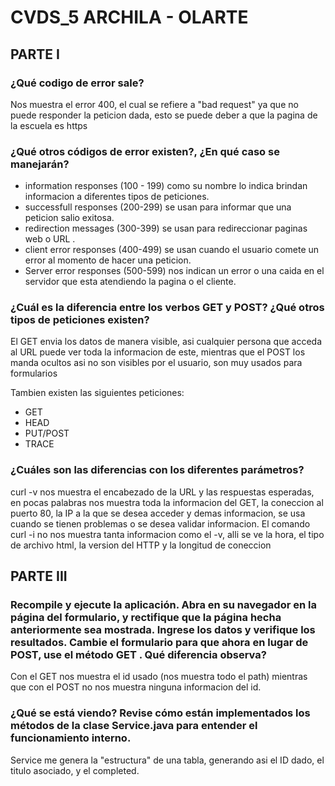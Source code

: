 # CVDS_5 ARCHILA - OLARTE

## PARTE I

### ¿Qué codigo de error sale?

Nos muestra el error 400, el cual se refiere a "bad request" ya que no puede responder la peticion dada, esto se puede deber a que la pagina de la escuela es https

### ¿Qué otros códigos de error existen?, ¿En qué caso se manejarán?

* information responses (100 - 199) como su nombre lo indica brindan informacion a diferentes tipos de peticiones.
* successfull responses (200-299)  se usan para informar que una peticion salio exitosa.
* redirection messages (300-399) se usan para redireccionar paginas web o URL .
* client error responses (400-499) se usan cuando el usuario comete un error al momento de hacer una peticion.
* Server error responses (500-599) nos indican un error o una caida en el servidor que esta atendiendo la pagina o el cliente.

### ¿Cuál es la diferencia entre los verbos GET y POST? ¿Qué otros tipos de peticiones existen?

El GET envia los datos de manera visible, asi cualquier persona que acceda al URL puede ver toda la informacion de este, mientras que el POST los manda ocultos asi no son visibles por el usuario, son muy usados para formularios

Tambien existen las siguientes peticiones:
* GET
* HEAD
* PUT/POST
* TRACE

### ¿Cuáles son las diferencias con los diferentes parámetros?

curl -v nos muestra el encabezado de la URL y las respuestas esperadas, en pocas palabras nos muestra toda la informacion del GET, la coneccion al puerto 80, la IP a la que se desea acceder y demas informacion, se usa cuando se tienen problemas o se desea validar informacion. El comando curl -i no nos muestra tanta informacion como el -v, alli se ve la hora, el tipo de archivo html, la version del HTTP y la longitud de coneccion

## PARTE III

### Recompile y ejecute la aplicación. Abra en su navegador en la página del formulario, y rectifique que la página hecha anteriormente sea mostrada. Ingrese los datos y verifique los resultados. Cambie el formulario para que ahora en lugar de POST, use el método GET . Qué diferencia observa?

Con el GET nos muestra el id usado (nos muestra todo el path) mientras que con el POST no nos muestra ninguna informacion del id.

### ¿Qué se está viendo? Revise cómo están implementados los métodos de la clase Service.java para entender el funcionamiento interno.

Service me genera la "estructura" de una tabla, generando asi el ID dado, el titulo asociado, y el completed.
